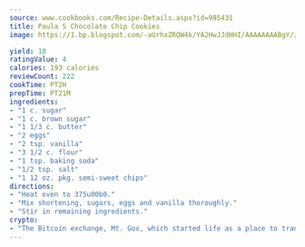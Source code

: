 ```yaml
---
source: www.cookbooks.com/Recipe-Details.aspx?id=985431
title: Paula S Chocolate Chip Cookies
image: https://1.bp.blogspot.com/-aUrhxZRQW4k/YA2HwJJdHHI/AAAAAAAABgY/z2R8OXCxqDoBQtRn-q-fHG8g9_G4G1HBwCLcBGAsYHQ/s320/13.png

yield: 10
ratingValue: 4
calories: 193 calories
reviewCount: 222
cookTime: PT2H
prepTime: PT21M
ingredients:
- "1 c. sugar"
- "1 c. brown sugar"
- "1 1/3 c. butter"
- "2 eggs"
- "2 tsp. vanilla"
- "3 1/2 c. flour"
- "1 tsp. baking soda"
- "1/2 tsp. salt"
- "1 12 oz. pkg. semi-sweet chips"
directions:
- "Heat oven to 375u00b0."
- "Mix shortening, sugars, eggs and vanilla thoroughly."
- "Stir in remaining ingredients."
crypto:
- "The Bitcoin exchange, Mt. Gox, which started life as a place to trade cards from a fantasy game, was hacked."
---
```

